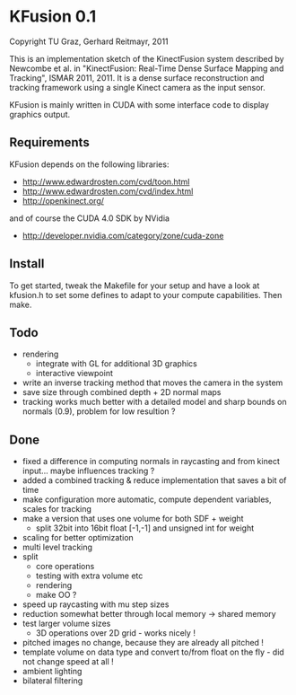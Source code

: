
KFusion 0.1
=============

Copyright TU Graz, Gerhard Reitmayr, 2011

This is an implementation sketch of the KinectFusion system described by
Newcombe et al. in "KinectFusion: Real-Time Dense Surface Mapping and Tracking",
ISMAR 2011, 2011. It is a dense surface reconstruction and tracking framework
using a single Kinect camera as the input sensor.

KFusion is mainly written in CUDA with some interface code to display graphics output.


Requirements
------------

KFusion depends on the following libraries:

* http://www.edwardrosten.com/cvd/toon.html
* http://www.edwardrosten.com/cvd/index.html
* http://openkinect.org/

and of course the CUDA 4.0 SDK by NVidia

* http://developer.nvidia.com/category/zone/cuda-zone

Install
-----
To get started, tweak the Makefile for your setup and have a look at kfusion.h
to set some defines to adapt to your compute capabilities. Then make.

Todo
-----
- rendering
  - integrate with GL for additional 3D graphics
  - interactive viewpoint
- write an inverse tracking method that moves the camera in the system
- save size through combined depth + 2D normal maps
- tracking works much better with a detailed model and sharp bounds on normals (0.9), problem for low resultion ?

Done
-----
- fixed a difference in computing normals in raycasting and from kinect input... maybe influences tracking ?
- added a combined tracking & reduce implementation that saves a bit of time
- make configuration more automatic, compute dependent variables, scales for tracking
- make a version that uses one volume for both SDF + weight
  - split 32bit into 16bit float [-1,-1] and unsigned int for weight
- scaling for better optimization
- multi level tracking
- split 
  - core operations 
  - testing with extra volume etc
  - rendering
  - make OO ?
- speed up raycasting with mu step sizes
- reduction somewhat better through local memory -> shared memory
- test larger volume sizes
  - 3D operations over 2D grid - works nicely !
- pitched images no change, because they are already all pitched !
- template volume on data type and convert to/from float on the fly - did not change speed at all !
- ambient lighting
- bilateral filtering
